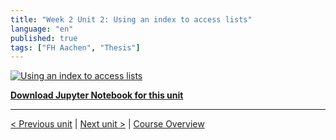 ```yaml
---
title: "Week 2 Unit 2: Using an index to access lists"
language: "en"
published: true
tags: ["FH Aachen", "Thesis"]
---
```


[![Using an index to access lists](https://img.youtube.com/vi/PT_cz5IHW2g/hqdefault.jpg)](https://youtu.be/PT_cz5IHW2g)

[**Download Jupyter Notebook for this unit** ](files/Week_2_Unit_2_index_notebook.ipynb)

---

[< Previous unit](/teaching/python-mooc/week2_unit2_selftest) | [Next unit >](/teaching/python-mooc/week2_unit1_selftest) |
[Course Overview](/teaching/python-mooc)